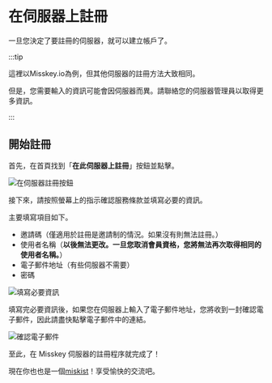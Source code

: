 # 在伺服器上註冊

一旦您決定了要註冊的伺服器，就可以建立帳戶了。

:::tip

這裡以Misskey.io為例，但其他伺服器的註冊方法大致相同。

但是，您需要輸入的資訊可能會因伺服器而異。請聯絡您的伺服器管理員以取得更多資訊。

:::

## 開始註冊

首先，在首頁找到「**在此伺服器上註冊**」按鈕並點擊。

![在伺服器註冊按鈕](/img/docs/for-users/onboarding/join-server/1.ja.png)

接下來，請按照螢幕上的指示確認服務條款並填寫必要的資訊。

主要填寫項目如下。

- 邀請碼（僅適用於註冊是邀請制的情況。如果沒有則無法註冊。）
- 使用者名稱（**以後無法更改。一旦您取消會員資格，您將無法再次取得相同的使用者名稱。**）
- 電子郵件地址（有些伺服器不需要）
- 密碼

![填寫必要資訊](/img/docs/for-users/onboarding/join-server/2.ja.png)

填寫完必要資訊後，如果您在伺服器上輸入了電子郵件地址，您將收到一封確認電子郵件，因此請盡快點擊電子郵件中的連結。

![確認電子郵件](/img/docs/for-users/onboarding/join-server/3.ja.png)

至此，在 Misskey 伺服器的註冊程序就完成了！

現在你也也是一個[miskist](../resources/glossary/#miskist)！享受愉快的交流吧。